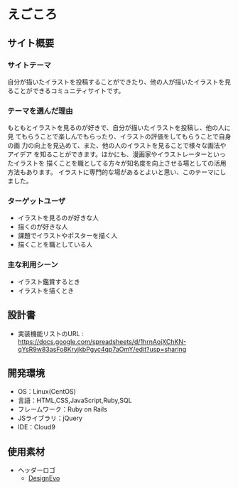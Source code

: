 # えごころ

## サイト概要
### サイトテーマ
自分が描いたイラストを投稿することができたり、他の人が描いたイラストを見ることができるコミュニティサイトです。

### テーマを選んだ理由
もともとイラストを見るのが好きで、自分が描いたイラストを投稿し、他の人に見
てもらうことで楽しんでもらったり、イラストの評価をしてもらうことで自身の画
力の向上を見込めて、また、他の人のイラストを見ることで様々な画法やアイデア
を知ることができます。ほかにも、漫画家やイラストレーターといったイラストを
描くことを職としてる方々が知名度を向上させる場としての活用方法もあります。
イラストに専門的な場があるとよいと思い、このテーマにしました。

### ターゲットユーザ
- イラストを見るのが好きな人
- 描くのが好きな人
- 課題でイラストやポスターを描く人
- 描くことを職としている人

### 主な利用シーン
- イラスト鑑賞するとき
- イラストを描くとき

## 設計書
- 実装機能リストのURL : https://docs.google.com/spreadsheets/d/1hrnAojXChKN-qYsR9w83asFo8KryjkbPgyc4qp7aOmY/edit?usp=sharing

## 開発環境
- OS：Linux(CentOS)
- 言語：HTML,CSS,JavaScript,Ruby,SQL
- フレームワーク：Ruby on Rails
- JSライブラリ：jQuery
- IDE：Cloud9

## 使用素材
- ヘッダーロゴ
    - [DesignEvo](https://www.designevo.com/jp/)